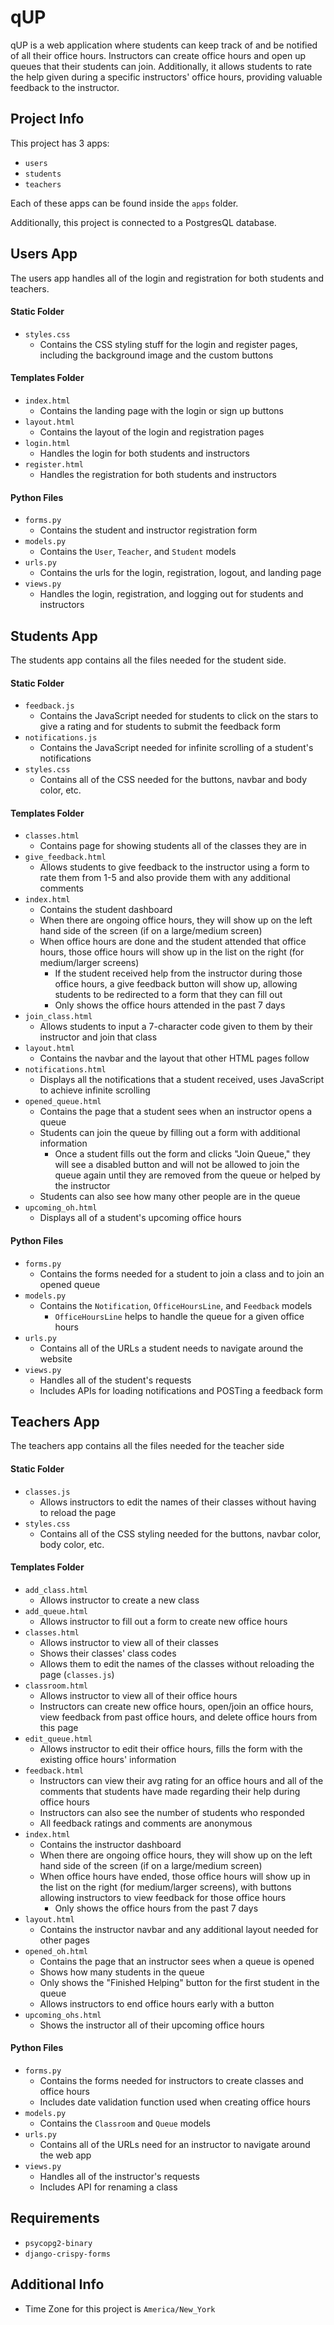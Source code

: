 # qUP
qUP is a web application where students can keep track of and be notified of all their office hours. Instructors can 
create office hours and open up queues that their students can join. Additionally, it allows students to rate the help 
given during a specific instructors' office hours, providing valuable feedback to 
the instructor. 

## Project Info
This project has 3 apps:
* `users`
* `students`
* `teachers`

Each of these apps can be found inside the `apps` folder. 

Additionally, this project is connected to a PostgresQL database. 

Users App
----
The users app handles all of the login and registration for both students and teachers.


#### Static Folder
* `styles.css`
  * Contains the CSS styling stuff for the login and register pages, including the background image and the custom buttons 

#### Templates Folder
* `index.html`
  * Contains the landing page with the login or sign up buttons
* `layout.html`
  * Contains the layout of the login and registration pages
* `login.html`
  * Handles the login for both students and instructors
* `register.html`
  * Handles the registration for both students and instructors
  
#### Python Files
* `forms.py`
  * Contains the student and instructor registration form
* `models.py`
  * Contains the `User`, `Teacher`, and `Student` models
* `urls.py`
  * Contains the urls for the login, registration, logout, and landing page
* `views.py`
  * Handles the login, registration, and logging out for students and instructors

Students App
----
The students app contains all the files needed for the student side.

#### Static Folder
* `feedback.js`
  * Contains the JavaScript needed for students to click on the stars to give a rating and for students to submit the 
  feedback form 
* `notifications.js`
  * Contains the JavaScript needed for infinite scrolling of a student's notifications
* `styles.css`
  * Contains all of the CSS needed for the buttons, navbar and body color, etc. 
  
#### Templates Folder
* `classes.html`
  * Contains page for showing students all of the classes they are in
* `give_feedback.html`
  * Allows students to give feedback to the instructor using a form to rate them from 1-5 and also provide them with 
  any additional comments
* `index.html`
  * Contains the student dashboard
  * When there are ongoing office hours, they will show up on the left hand side of the screen (if on a large/medium 
  screen)
  * When office hours are done and the student attended that office hours, those office hours will show up in the 
  list on the right (for medium/larger screens)
    * If the student received help from the instructor during those office hours, a give feedback button will show up, 
    allowing students to be redirected to a form that they can fill out
    * Only shows the office hours attended in the past 7 days 
* `join_class.html`
  * Allows students to input a 7-character code given to them by their instructor and join that class
* `layout.html`
  * Contains the navbar and the layout that other HTML pages follow
* `notifications.html`
  * Displays all the notifications that a student received, uses JavaScript to achieve infinite scrolling
* `opened_queue.html`
  * Contains the page that a student sees when an instructor opens a queue
  * Students can join the queue by filling out a form with additional information
    * Once a student fills out the form and clicks "Join Queue," they will see a disabled button and will not be allowed 
    to join the queue again until they are removed from the queue or helped by the instructor
  * Students can also see how many other people are in the queue
* `upcoming_oh.html`
  * Displays all of a student's upcoming office hours
  
#### Python Files
* `forms.py`
  * Contains the forms needed for a student to join a class and to join an opened queue
* `models.py`
  * Contains the `Notification`, `OfficeHoursLine`, and `Feedback` models
    * `OfficeHoursLine` helps to handle the queue for a given office hours
* `urls.py`
  * Contains all of the URLs a student needs to navigate around the website
* `views.py`
  * Handles all of the student's requests
  * Includes APIs for loading notifications and POSTing a feedback form

Teachers App
----
The teachers app contains all the files needed for the teacher side

#### Static Folder
* `classes.js`
  * Allows instructors to edit the names of their classes without having to reload the page
* `styles.css`
  * Contains all of the CSS styling needed for the buttons, navbar color, body color, etc.
  
#### Templates Folder
* `add_class.html`
  * Allows instructor to create a new class
* `add_queue.html`
  * Allows instructor to fill out a form to create new office hours
* `classes.html`
  * Allows instructor to view all of their classes
  * Shows their classes' class codes
  * Allows them to edit the names of the classes without reloading the page (`classes.js`) 
* `classroom.html`
  * Allows instructor to view all of their office hours
  * Instructors can create new office hours, open/join an office hours, view feedback from past office hours, and delete
  office hours from this page
* `edit_queue.html`
  * Allows instructor to edit their office hours, fills the form with the existing office hours' information
* `feedback.html`
  * Instructors can view their avg rating for an office hours and all of the comments that students have made regarding 
  their help during office hours
  * Instructors can also see the number of students who responded
  * All feedback ratings and comments are anonymous
* `index.html`
  * Contains the instructor dashboard
  * When there are ongoing office hours, they will show up on the left hand side of the screen (if on a large/medium 
  screen)
  * When office hours have ended, those office hours will show up in the list on the right (for medium/larger screens), 
  with buttons allowing instructors to view feedback for those office hours
    * Only shows the office hours from the past 7 days
* `layout.html`
  * Contains the instructor navbar and any additional layout needed for other pages
* `opened_oh.html`
  * Contains the page that an instructor sees when a queue is opened
  * Shows how many students in the queue
  * Only shows the "Finished Helping" button for the first student in the queue
  * Allows instructors to end office hours early with a button
* `upcoming_ohs.html`
  * Shows the instructor all of their upcoming office hours

#### Python Files
* `forms.py`
  * Contains the forms needed for instructors to create classes and office hours
  * Includes date validation function used when creating office hours 
* `models.py`
  * Contains the `Classroom` and `Queue` models
* `urls.py`
  * Contains all of the URLs need for an instructor to navigate around the web app
* `views.py`
  * Handles all of the instructor's requests
  * Includes API for renaming a class

Requirements
---
* `psycopg2-binary`
* `django-crispy-forms`

Additional Info
---
* Time Zone for this project is `America/New_York`